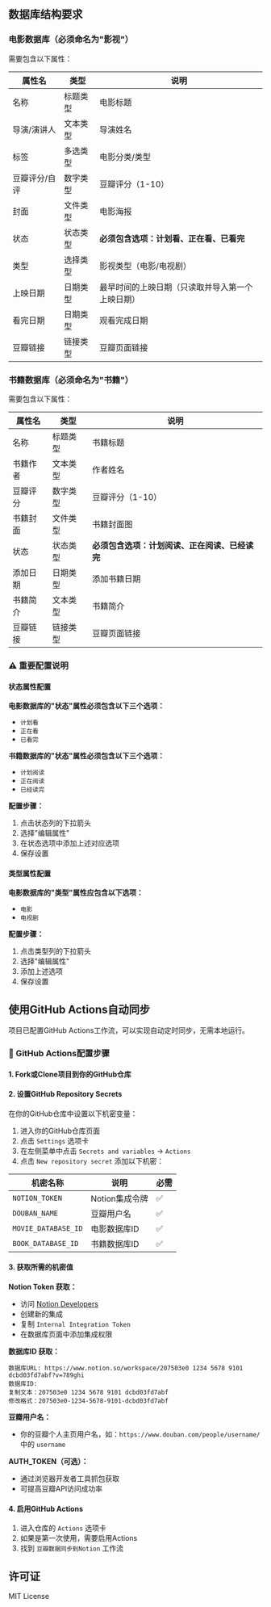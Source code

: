 ## 数据库结构要求

### 电影数据库（必须命名为"影视"）

需要包含以下属性：

| 属性名 | 类型 | 说明 |
|--------|------|------|
| 名称 | 标题类型 | 电影标题 |
| 导演/演讲人 | 文本类型 | 导演姓名 |
| 标签 | 多选类型 | 电影分类/类型 |
| 豆瓣评分/自评 | 数字类型 | 豆瓣评分（1-10） |
| 封面 | 文件类型 | 电影海报 |
| 状态 | 状态类型 | **必须包含选项：计划看、正在看、已看完** |
| 类型 | 选择类型 | 影视类型（电影/电视剧） |
| 上映日期 | 日期类型 | 最早时间的上映日期（只读取并导入第一个上映日期） |
| 看完日期 | 日期类型 | 观看完成日期 |
| 豆瓣链接 | 链接类型 | 豆瓣页面链接 |

### 书籍数据库（必须命名为"书籍"）

需要包含以下属性：

| 属性名 | 类型 | 说明 |
|--------|------|------|
| 名称 | 标题类型 | 书籍标题 |
| 书籍作者 | 文本类型 | 作者姓名 |
| 豆瓣评分 | 数字类型 | 豆瓣评分（1-10） |
| 书籍封面 | 文件类型 | 书籍封面图 |
| 状态 | 状态类型 | **必须包含选项：计划阅读、正在阅读、已经读完** |
| 添加日期 | 日期类型 | 添加书籍日期 |
| 书籍简介 | 文本类型 | 书籍简介 |
| 豆瓣链接 | 链接类型 | 豆瓣页面链接 |

### ⚠️ 重要配置说明

#### 状态属性配置

**电影数据库的"状态"属性必须包含以下三个选项：**
- `计划看`
- `正在看`
- `已看完`

**书籍数据库的"状态"属性必须包含以下三个选项：**
- `计划阅读`
- `正在阅读`
- `已经读完`

**配置步骤：**
1. 点击状态列的下拉箭头
2. 选择"编辑属性" 
3. 在状态选项中添加上述对应选项
4. 保存设置

#### 类型属性配置

**电影数据库的"类型"属性应包含以下选项：**
- `电影`
- `电视剧`

**配置步骤：**
1. 点击类型列的下拉箭头
2. 选择"编辑属性"
3. 添加上述选项
4. 保存设置

## 使用GitHub Actions自动同步

项目已配置GitHub Actions工作流，可以实现自动定时同步，无需本地运行。

### 🔧 GitHub Actions配置步骤

#### 1. Fork或Clone项目到你的GitHub仓库

#### 2. 设置GitHub Repository Secrets

在你的GitHub仓库中设置以下机密变量：

1. 进入你的GitHub仓库页面
2. 点击 `Settings` 选项卡
3. 在左侧菜单中点击 `Secrets and variables` → `Actions`
4. 点击 `New repository secret` 添加以下机密：

| 机密名称 | 说明 | 必需 |
|---------|------|------|
| `NOTION_TOKEN` | Notion集成令牌 | ✅ |
| `DOUBAN_NAME` | 豆瓣用户名 | ✅ |
| `MOVIE_DATABASE_ID` | 电影数据库ID | ✅ |
| `BOOK_DATABASE_ID` | 书籍数据库ID | ✅ |

#### 3. 获取所需的机密值

**Notion Token 获取：**
- 访问 [Notion Developers](https://www.notion.so/my-integrations)
- 创建新的集成
- 复制 `Internal Integration Token`
- 在数据库页面中添加集成权限

**数据库ID 获取：**
```
数据库URL: https://www.notion.so/workspace/207503e0 1234 5678 9101 dcbd03fd7abf?v=789ghi
数据库ID: 
复制文本：207503e0 1234 5678 9101 dcbd03fd7abf
修改格式：207503e0-1234-5678-9101-dcbd03fd7abf
```

**豆瓣用户名：**
- 你的豆瓣个人主页用户名，如：`https://www.douban.com/people/username/` 中的 `username`

**AUTH_TOKEN（可选）：**
- 通过浏览器开发者工具抓包获取
- 可提高豆瓣API访问成功率

#### 4. 启用GitHub Actions

1. 进入仓库的 `Actions` 选项卡
2. 如果是第一次使用，需要启用Actions
3. 找到 `豆瓣数据同步到Notion` 工作流

## 许可证

MIT License
